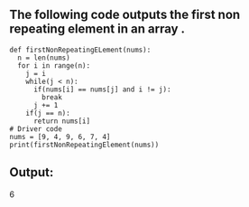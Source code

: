 ## The following code outputs the first non repeating element in an array .
```
def firstNonRepeatingELement(nums):
  n = len(nums)
  for i in range(n):
    j = i
    while(j < n):
      if(nums[i] == nums[j] and i != j):
        break
      j += 1
    if(j == n):
      return nums[i]
# Driver code
nums = [9, 4, 9, 6, 7, 4]
print(firstNonRepeatingElement(nums))
```
## Output:

6
